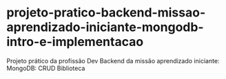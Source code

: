 # projeto-pratico-backend-missao-aprendizado-iniciante-mongodb-intro-e-implementacao
Projeto prático da profissão Dev Backend da missão aprendizado iniciante: MongoDB: CRUD Biblioteca

